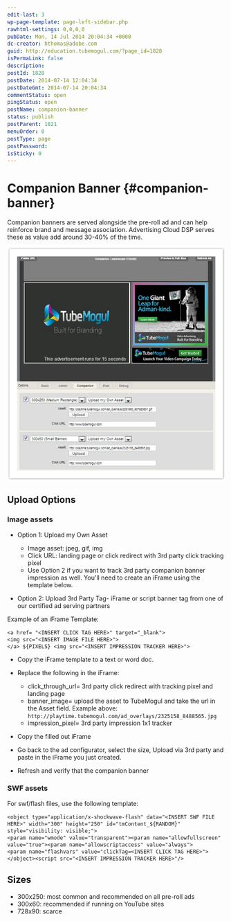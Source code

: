 ```yaml
---
edit-last: 3
wp-page-template: page-left-sidebar.php
rawhtml-settings: 0,0,0,0
pubDate: Mon, 14 Jul 2014 20:04:34 +0000
dc-creator: hthomas@adobe.com
guid: http://education.tubemogul.com/?page_id=1828
isPermaLink: false
description: 
postId: 1828
postDate: 2014-07-14 12:04:34
postDateGmt: 2014-07-14 20:04:34
commentStatus: open
pingStatus: open
postName: companion-banner
status: publish
postParent: 1821
menuOrder: 0
postType: page
postPassword: 
isSticky: 0
---
```


# Companion Banner {#companion-banner}

Companion banners are served alongside the pre-roll ad and can help reinforce brand and message association. Advertising Cloud DSP serves these as value add around 30-40% of the time.

![companion banner](assets/companion-banner.jpeg)

## Upload Options
  
### Image assets

* Option 1: Upload my Own Asset

  * Image asset: jpeg, gif, img
  * Click URL: landing page or click redirect with 3rd party click tracking pixel
  * Use Option 2 if you want to track 3rd party companion banner impression as well. You'll need to create an iFrame using the template below.

* Option 2: Upload 3rd Party Tag- iFrame or script banner tag from one of our certified ad serving partners

Example of an iFrame Template:

```
<a href= "<INSERT CLICK TAG HERE>" target="_blank">   
<img src="<INSERT IMAGE FILE HERE>">   
</a> ${PIXELS} <img src="<INSERT IMPRESSION TRACKER HERE>">
```

* Copy the iFrame template to a text or word doc.
* Replace the following in the iFrame:

  * click_through_url= 3rd party click redirect with tracking pixel and landing page
  * banner_image= upload the asset to TubeMogul and take the url in the Asset field. Example above: `http://playtime.tubemogul.com/ad_overlays/2325158_8488565.jpg`
  * impression_pixel= 3rd party  impression 1x1 tracker

* Copy the filled out iFrame
* Go back to the ad configurator, select the size, Upload via 3rd party and paste in the iFrame you just created.
* Refresh and verify that the companion banner

### SWF assets

For swf/flash files, use the following template:

```
<object type="application/x-shockwave-flash" data="<INSERT SWF FILE HERE>" width="300" height="250" id="tmContent_${RANDOM}" style="visibility: visible;">   
<param name="wmode" value="transparent"><param name="allowfullscreen" value="true"><param name="allowscriptaccess" value="always">   
<param name="flashvars" value="clickTag=<INSERT CLICK TAG HERE>">   
</object><script src="<INSERT IMPRESSION TRACKER HERE>"/>
```

## Sizes

* 300x250: most common and recommended on all pre-roll ads
* 300x60: recommended if running on YouTube sites
* 728x90: scarce
